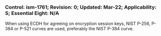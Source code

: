 ### Control: ism-1761; Revision: 0; Updated: Mar-22; Applicability: S; Essential Eight: N/A
<p>When using ECDH for agreeing on encryption session keys, NIST P-256, P-384 or P-521 curves are used, preferably the NIST P-384 curve.</p>